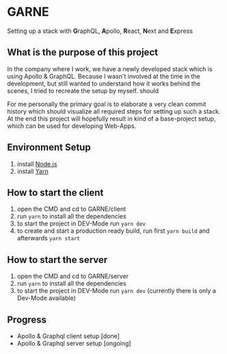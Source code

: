 # GARNE
Setting up a stack with **G**raphQL, **A**pollo, **R**eact, **N**ext and **E**xpress

## What is the purpose of this project
In the company where I work, we have a newly developed stack which is using Apollo & GraphQL. Because I wasn't involved at the time in the development, but still wanted to understand how it works behind the scenes, I tried to recreate the setup by myself. 
should

For me personally the primary goal is to elaborate a very clean commit history which should visualize all required steps for setting up such a stack. At the end this project will hopefully result in kind of a base-project setup, which can be used for developing Web-Apps.

## Environment Setup
1. install [Node.js](https://nodejs.org/en/)
2. install [Yarn](https://yarnpkg.com/lang/en/)

## How to start the client
1. open the CMD and cd to GARNE/client
2. run `yarn` to install all the dependencies
3. to start the project in DEV-Mode run `yarn dev`
4. to create and start a production ready build, run first `yarn build` and afterwards `yarn start`

## How to start the server
1. open the CMD and cd to GARNE/server
2. run `yarn` to install all the dependencies
3. to start the project in DEV-Mode run `yarn dev` (currently there is only a Dev-Mode available)

## Progress
* Apollo & Graphql client setup [done]
* Apollo & Graphql server setup [ongoing]